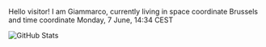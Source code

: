Hello visitor! I am Giammarco, currently living in space coordinate Brussels and time coordinate Monday, 7 June, 14:34 CEST

![GitHub Stats](https://github-readme-stats.vercel.app/api?username=grcasanova)
